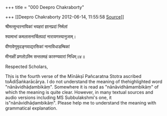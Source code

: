 +++
title = "000 Deepro Chakraborty"

+++
[[Deepro Chakraborty	2012-06-14, 11:55:58 [Source](https://groups.google.com/g/bvparishat/c/K4iSc7j15B4)]]



श्रीमत्सुन्दरनायिकां भयहरां ज्ञानप्रदां निर्मलां

श्यामाभां कमलासनार्चितपदां नारायणस्यानुजाम्।

वीणावेणुमृदङ्गवाद्यरसिकां नानाविधाडम्बिकां

मीनाक्षीं प्रणतोऽस्मि सन्ततमहं कारुण्यवारां निधिम्॥४॥

Respected Scholars,

This is the fourth verse of the Mīnākṣī Pañcaratna Stotra ascribed toĀdiŚaṅkarācārya. I do not understand the meaning of thehighlighted word "nānāvidhāḍambikāṃ". Somewhere it is read as "nānāvidhāmambikāṃ" of which the meaning is quite clear. However, in many textual sources and audio versions including MS Subbulakshmi's one, it is"nānāvidhāḍambikāṃ". Please help me to understand the meaning with grammatical explanation. 

